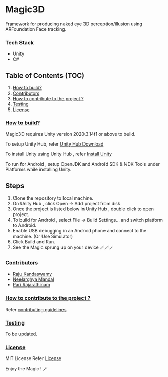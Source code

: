 # Magic3D

Framework for producing naked eye 3D perception/illusion using ARFoundation Face tracking.

### Tech Stack
- Unity
- C#

## Table of Contents (TOC)
1. [How to build? ](#how-to-build)
2. [Contributors](#contributors)
3. [How to contribute to the project ?](#how-to-contribute-to-the-project)
4. [Testing](#testing)
5. [License](#license)

### [How to build? ](#how-to-build)
Magic3D requires Unity version 2020.3.14f1 or above to build.

To setup Unity Hub, refer [Unity Hub Download](https://unity.com/download)

To install Unity using Unity Hub , refer [Install Unity](https://unity3d.com/get-unity/download/archive?_ga=2.224753498.1974991136.1666106335-869587536.1664383840)

To run for Android , setup OpenJDK and Android SDK & NDK Tools under Platforms while installing Unity. 

## Steps
1. Clone the repository to local machine. 
2. On Unity Hub , click Open -> Add project from disk  
3. Once the project is listed below in Unity Hub , double click to open project.
4. To build for Android , select File -> Build Settings... and switch platform to Android. 
5. Enable USB debugging in an Android phone and connect to the machine. (Or Use Simulator)
6. Click Build and Run. 
7. See the Magic sprung up on your device :magic_wand::magic_wand::magic_wand:


### [Contributors](#contributors)
- [Raju Kandaswamy](https://github.com/rkandas)
- [Neelarghya Mandal](https://github.com/neelarghya)
- [Pari Rajarathinam](https://github.com/rrpari)


### [How to contribute to the project ?](#how-to-contribute-to-the-project)
Refer [contributing guidelines](CONTRIBUTING.md)

### [Testing](#testing)
To be updated.

### [License](#license)
MIT License Refer [License](LICENSE.md)

Enjoy the Magic ! :magic_wand:
